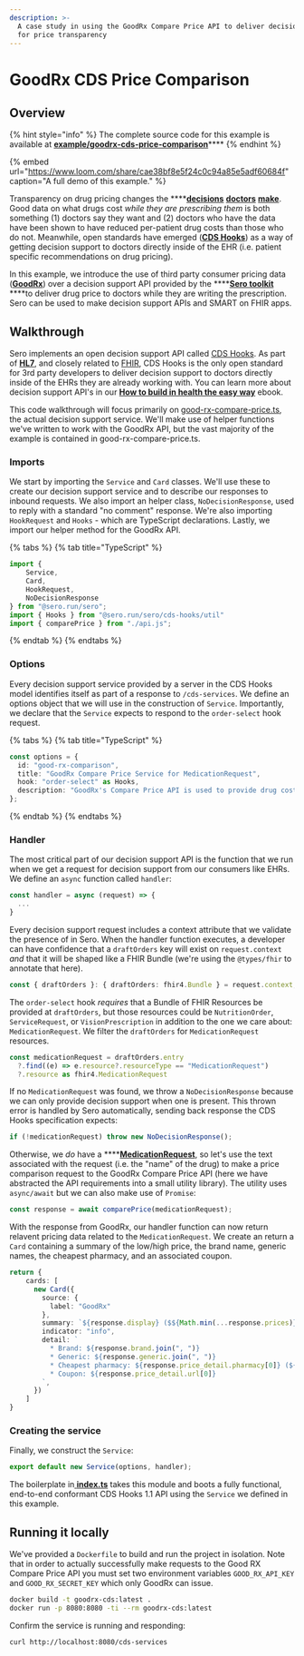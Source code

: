 ```yaml
---
description: >-
  A case study in using the GoodRx Compare Price API to deliver decision support
  for price transparency
---
```


# GoodRx CDS Price Comparison

## Overview

{% hint style="info" %}
The complete source code for this example is available at [**example/goodrx-cds-price-comparison**](https://github.com/Automate-Medical/sero/tree/master/example/goodrx-cds-price-comparison)\*\*\*\*
{% endhint %}

{% embed url="https://www.loom.com/share/cae38bf8e5f24c0c94a85e5adf60684f" caption="A full demo of this example." %}

Transparency on drug pricing changes the ****[**decisions**](https://pubmed.ncbi.nlm.nih.gov/11025790/) [**doctors**](https://pubmed.ncbi.nlm.nih.gov/29255097/) [**make**](https://pubmed.ncbi.nlm.nih.gov/29321043/). Good data on what drugs cost _while they are prescribing them_ is both something \(1\) doctors say they want and \(2\) doctors who have the data have been shown to have reduced per-patient drug costs than those who do not. Meanwhile, open standards have emerged \([**CDS Hooks**](https://cds-hooks.hl7.org/)\) as a way of getting decision support to doctors directly inside of the EHR \(i.e. patient specific recommendations on drug pricing\).

In this example, we introduce the use of third party consumer pricing data \([**GoodRx**](https://www.goodrx.com/)\) over a decision support API provided by the ****[**Sero toolkit**](https://docs.sero.run) ****to deliver drug price to doctors while they are writing the prescription. Sero can be used to make decision support APIs and SMART on FHIR apps.

## Walkthrough

Sero implements an open decision support API called [CDS Hooks](https://cds-hooks.hl7.org/). As part of [**HL7**](https://www.hl7.org/), and closely related to [FHIR](https://docs.sero.run/book/how-to-build-in-health/fhir), CDS Hooks is the only open standard for 3rd party developers to deliver decision support to doctors directly inside of the EHRs they are already working with. You can learn more about decision support API's in our [**How to build in health the easy way**](https://docs.sero.run/book/how-to-build-in-health/clinical-decision-support-hooks) ebook.

This code walkthrough will focus primarily on [good-rx-compare-price.ts](https://github.com/Automate-Medical/sero/blob/master/example/goodrx/good-rx-compare-price.ts), the actual decision support service. We'll make use of helper functions we've written to work with the GoodRx API, but the vast majority of the example is contained in good-rx-compare-price.ts.

### Imports

We start by importing the `Service` and `Card` classes. We'll use these to create our decision support service and to describe our responses to inbound requests. We also import an helper class, `NoDecisionResponse`, used to reply with a standard "no comment" response. We're also importing `HookRequest` and `Hooks` - which are TypeScript declarations. Lastly, we import our helper method for the GoodRx API.

{% tabs %}
{% tab title="TypeScript" %}
```typescript
import {
    Service,
    Card,
    HookRequest,
    NoDecisionResponse
} from "@sero.run/sero";
import { Hooks } from "@sero.run/sero/cds-hooks/util"
import { comparePrice } from "./api.js";
```
{% endtab %}
{% endtabs %}

### Options

Every decision support service provided by a server in the CDS Hooks model identifies itself as part of a response to `/cds-services`. We define an options object that we will use in the construction of `Service`. Importantly, we declare that the `Service` expects to respond to the `order-select` hook request.

{% tabs %}
{% tab title="TypeScript" %}
```typescript
const options = {
  id: "good-rx-comparison",
  title: "GoodRx Compare Price Service for MedicationRequest",
  hook: "order-select" as Hooks,
  description: "GoodRx's Compare Price API is used to provide drug cost estimates during the prescription order workflow",
};
```
{% endtab %}
{% endtabs %}

### Handler

The most critical part of our decision support API is the function that we run when we get a request for decision support from our consumers like EHRs. We define an `async` function called `handler`:

```typescript
const handler = async (request) => {
  ...
}
```

Every decision support request includes a context attribute that we validate the presence of in Sero. When the handler function executes, a developer can have confidence that a `draftOrders` key will exist on `request.context` _and_ that it will be shaped like a FHIR Bundle \(we're using the `@types/fhir` to annotate that here\).

```typescript
const { draftOrders }: { draftOrders: fhir4.Bundle } = request.context;
```

The `order-select` hook _requires_ that a Bundle of FHIR Resources be provided at `draftOrders`, but those resources could be `NutritionOrder`, `ServiceRequest`, or `VisionPrescription` in addition to the one we care about: `MedicationRequest`. We filter the `draftOrders` for `MedicationRequest` resources.

```typescript
const medicationRequest = draftOrders.entry
  ?.find((e) => e.resource?.resourceType == "MedicationRequest")
  ?.resource as fhir4.MedicationRequest
```

If no `MedicationRequest` was found, we throw a `NoDecisionResponse` because we can only provide decision support when one is present. This thrown error is handled by Sero automatically, sending back response the CDS Hooks specification expects:

```typescript
if (!medicationRequest) throw new NoDecisionResponse();
```

Otherwise, we _do_ have a ****[**MedicationRequest**](https://www.hl7.org/fhir/medicationrequest.html), so let's use the text associated with the request \(i.e. the "name" of the drug\) to make a price comparison request to the GoodRx Compare Price API \(here we have abstracted the API requirements into a small utility library\). The utility uses `async/await` but we can also make use of `Promise`:

```typescript
const response = await comparePrice(medicationRequest);
```

With the response from GoodRx, our handler function can now return relavent pricing data related to the `MedicationRequest`. We create an return a `Card` containing a summary of the low/high price, the brand name, generic names, the cheapest pharmacy, and an associated coupon.

```typescript
return {
    cards: [
      new Card({
        source: {
          label: "GoodRx"
        },
        summary: `${response.display} ($${Math.min(...response.prices)} - $${Math.max(...response.prices)})`,
        indicator: "info",
        detail: `
          * Brand: ${response.brand.join(", ")}
          * Generic: ${response.generic.join(", ")}
          * Cheapest pharmacy: ${response.price_detail.pharmacy[0]} (${response.price_detail.savings[0]} savings)
          * Coupon: ${response.price_detail.url[0]}
        `,
      })
    ]
}
```

### Creating the service

Finally, we construct the `Service`:

```typescript
export default new Service(options, handler);
```

The boilerplate in[ **index.ts**](https://github.com/Automate-Medical/sero/blob/master/example/goodrx/index.ts) takes this module and boots a fully functional, end-to-end conformant CDS Hooks 1.1 API using the `Service` we defined in this example.

## Running it locally

We've provided a `Dockerfile` to build and run the project in isolation. Note that in order to actually successfully make requests to the Good RX Compare Price API you must set two environment variables `GOOD_RX_API_KEY` and `GOOD_RX_SECRET_KEY` which only GoodRx can issue.

```bash
docker build -t goodrx-cds:latest .
docker run -p 8080:8080 -ti --rm goodrx-cds:latest
```

Confirm the service is running and responding:

```bash
curl http://localhost:8080/cds-services
```



